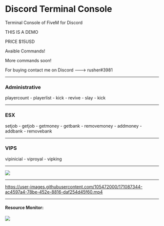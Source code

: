 # Discord Terminal Console
Terminal Console of FiveM for Discord

THIS IS A DEMO

PRICE $15USD

Avaible Commands!

More commands soon!

For buying contact me on Discord ---> rusher#3981

<hr>

<h3>Administrative</h3>


playercount  - playerlist - kick - revive - slay - kick

<hr>

<h3>ESX</h3>

setjob - getjob - getmoney - getbank - removemoney - addmoney - addbank - removebank

<hr>

<h3>VIPS</h3>

vipinicial - viproyal - vipking

<hr>

<img src="https://user-images.githubusercontent.com/105472000/171086253-7f9c33e6-3c94-410b-849a-34967b7244bf.png">



<hr>

https://user-images.githubusercontent.com/105472000/171087344-ac4597a4-78be-452e-8816-daf254d45f60.mp4

<hr>

<h4>Resource Monitor: </h4>
<img src="https://user-images.githubusercontent.com/105472000/171087424-8e69746e-1360-4bbd-9ecd-00561361f9f1.png">

